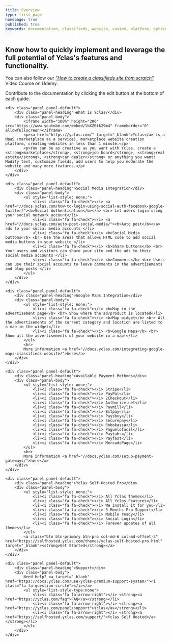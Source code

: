 ```yaml
---
title: Overview
type: first_page
homepage: true
published: true
keywords: documentation, classifieds, website, custom, platform, options, social, start, yclas, features, fully, fields, panel, import, featured, mobile
---
```

<div class="col-md-12">

<h2 class="homepage">Know how to quickly implement and leverage the full potential of Yclas's features and functionality.</h2>

<p>You can also follow our <a href="https://www.udemy.com/classifieds/" target="_blank"><i>"How to create a classifieds site from scratch"</i></a> Video Course on Udemy. </p>

<p>Contribute to the documentation by clicking the edit button at the bottom of each guide.</p>

</div>

<div class="col-md-12 col-xs-12 pull-left">

	<div class="panel panel-default">
  		<div class="panel-heading">What is Yclas?</div>
	  	<div class="panel-body">
	  		<iframe width="100%" height="200" src="https://www.youtube.com/embed/lbXZBtk29m4" frameborder="0" allowfullscreen></iframe>
			<p><a href="https://yclas.com/" target="_blank">Yclas</a> is a MaaS (marketplace as a service), marketplace website creation platform, creating websites in less than 1 minute.</p> 
			<p>You can be as creative as you want with Yclas, create a <strong>marketplace</strong>, <strong>job board</strong>, <strong>real estate</strong>, <strong>car dealer</strong> or anything you want! Modify text, customize fields, add users to help you moderate the website and many more features.</p>
	  	</div>
	</div>

	<div class="panel panel-default">
  		<div class="panel-heading">Social Media Integration</div>
	  	<div class="panel-body">
			<ul style="list-style: none;">
				<li><i class="fa fa-check"></i> <a href="//docs.yclas.com/how-to-login-using-social-auth-facebook-google-twitter/"><b>Social Authentication</b></a> <br> Let users login using your social network account</li>
				<li><i class="fa fa-check"></i> <a href="//docs.yclas.com/auto-post-social-media/"><b>Auto post</b></a> ads to your social media accounts </li>
				<li><i class="fa fa-check"></i> <b>Social Media buttons</b> <br> Use the areas that allows HTML code to add social media buttons in your website </li>
				<li><i class="fa fa-check"></i> <b>Share buttons</b> <br> Your users and visitors can share your site and the ads to their social media accounts </li>
				<li><i class="fa fa-check"></i> <b>Comments</b> <br> Users can use their social accounts to leave comments in the advertisements and blog posts </li>
			</ul>
	  	</div>
	</div>

	<div class="panel panel-default">
  		<div class="panel-heading">Google Maps Integration</div>
	  	<div class="panel-body">
			<ul style="list-style: none;">
				<li><i class="fa fa-check"></i> <b>Map in the advertisement page</b> <br> Show where the ad/product is located</li>
				<li><i class="fa fa-check"></i> <b>Map widget</b> <br> All the advertisements of the current category and location are listed to a map in the widget</li>
				<li><i class="fa fa-check"></i> <b>Google Maps</b> <br> Show all the advertisements of your website in a map!</li>
			</ul>
			<br>
			More information <a href="//docs.yclas.com/integrating-google-maps-classifieds-website/">here</a>
	  	</div>
	</div>

	<div class="panel panel-default">
  		<div class="panel-heading">Available Payment Methods</div>
	  	<div class="panel-body">
			<ul style="list-style: none;">
				<li><i class="fa fa-check"></i> Stripe</li>
				<li><i class="fa fa-check"></i> PayPal</li>
				<li><i class="fa fa-check"></i> 2Checkout</li>
				<li><i class="fa fa-check"></i> Authorize.net</li>
				<li><i class="fa fa-check"></i> Paymill</li>
				<li><i class="fa fa-check"></i> Bitpay</li>
				<li><i class="fa fa-check"></i> Paysbuy</li>
				<li><i class="fa fa-check"></i> Securepay</li>
				<li><i class="fa fa-check"></i> Robokassa</li>
				<li><i class="fa fa-check"></i> Paguelofacil</li>
				<li><i class="fa fa-check"></i> Paytabs</li>
				<li><i class="fa fa-check"></i> Payfast</li>
				<li><i class="fa fa-check"></i> MercadoPago</li>
			</ul>
			<br>
			More information <a href="//docs.yclas.com/setup-payment-gateways/">here</a>
	  	</div>
	</div>

	<div class="panel panel-default">
  		<div class="panel-heading">Yclas Self-Hosted Pro</div>
	  	<div class="panel-body">
			<ul style="list-style: none;">
				<li><i class="fa fa-check"></i> All Yclas Themes</li>
				<li><i class="fa fa-check"></i> All Yclas Features</li>
				<li><i class="fa fa-check"></i> We install it for you</li>
				<li><i class="fa fa-check"></i> 3 Months Pro Support</li>
				<li><i class="fa fa-check"></i> Mobile ready</li>
				<li><i class="fa fa-check"></i> Social Login</li>
				<li><i class="fa fa-check"></i> Forever updates of all themes</li>
			</ul>
			<a class="btn btn-primary btn-pro col-md-6 col-md-offset-3" href="https://selfhosted.yclas.com/themes/yclas-self-hosted-pro.html" target="_blank"><strong>Get Started</strong></a>
	  	</div>
	</div>

<!-- 	<div class="panel panel-default">
  		<div class="panel-heading">Documentation Categories</div>
	  	<div class="panel-body">
			<ul style="list-style-type:none">
		  		<li><i class="fa fa-tag"></i> <a href="{{site.baseurl}}/tag-Install.html">Install</a></li>
		  		<li><i class="fa fa-tag"></i> <a href="{{site.baseurl}}/tag-Classifieds.html">Classifieds</a></li>
		  		<li><i class="fa fa-tag"></i> <a href="{{site.baseurl}}/tag-Appearance.html">Appearance</a></li>
		  		<li><i class="fa fa-tag"></i> <a href="{{site.baseurl}}/tag-Content.html">Content</a></li>
		  		<li><i class="fa fa-tag"></i> <a href="{{site.baseurl}}/tag-Settings.html">Settings</a></li>
		  		<li><i class="fa fa-tag"></i> <a href="{{site.baseurl}}/tag-Users.html">Users</a></li>
		  		<li><i class="fa fa-tag"></i> <a href="{{site.baseurl}}/tag-Technical.html">Technical</a></li>
			</ul>  
	  	</div>
	</div> -->
	
	<div class="panel panel-default">
  		<div class="panel-heading">Support</div>
	  	<div class="panel-body">
			Need help? <a target="_blank" href="https://docs.yclas.com/use-yclas-premium-support-system/"><i class="fa fa-question-circle"></i></a>
			<ul style="list-style-type:none">
		  		<li><i class="fa fa-arrow-right"></i> <strong><a href="https://yclas.com/faq">FAQ</a></strong></li>
		  		<li><i class="fa fa-arrow-right"></i> <strong><a href="https://yclas.com/panel/support">Yclas</a></strong></li>
		  		<li><i class="fa fa-arrow-right"></i> <strong><a href="https://selfhosted.yclas.com/support/">Yclas Self Hosted</a></strong></li>
			</ul>  
	  	</div>
	</div>

</div>
<div class="clearfix"></div>